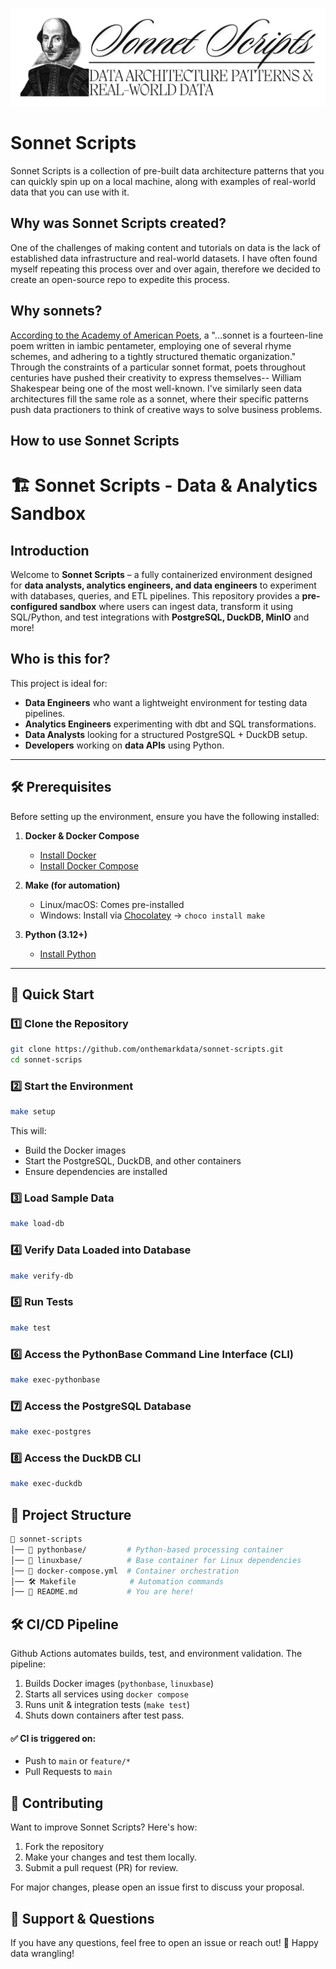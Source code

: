![](./assets/images/sonnet_scripts_banner.png)
# Sonnet Scripts
Sonnet Scripts is a collection of pre-built data architecture patterns that you can quickly spin up on a local machine, along with examples of real-world data that you can use with it.

## Why was Sonnet Scripts created?
One of the challenges of making content and tutorials on data is the lack of established data infrastructure and real-world datasets. I have often found myself repeating this process over and over again, therefore we decided to create an open-source repo to expedite this process.

## Why sonnets?
[According to the Academy of American Poets](https://poets.org/glossary/sonnet), a "...sonnet is a fourteen-line poem written in iambic pentameter, employing one of several rhyme schemes, and adhering to a tightly structured thematic organization." Through the constraints of a particular sonnet format, poets throughout centuries have pushed their creativity to express themselves-- William Shakespear being one of the most well-known. I've similarly seen data architectures fill the same role as a sonnet, where their specific patterns push data practioners to think of creative ways to solve business problems.



## How to use Sonnet Scripts


# 🏗 Sonnet Scripts - Data & Analytics Sandbox

## **Introduction**
Welcome to **Sonnet Scripts** – a fully containerized environment designed for **data analysts, analytics engineers, and data engineers** to experiment with databases, queries, and ETL pipelines. This repository provides a **pre-configured sandbox** where users can ingest data, transform it using SQL/Python, and test integrations with **PostgreSQL, DuckDB, MinIO** and more!

## **Who is this for?**
This project is ideal for:
- **Data Engineers** who want a lightweight environment for testing data pipelines.
- **Analytics Engineers** experimenting with dbt and SQL transformations.
- **Data Analysts** looking for a structured PostgreSQL + DuckDB setup.
- **Developers** working on **data APIs** using Python.

---

## **🛠 Prerequisites**
Before setting up the environment, ensure you have the following installed:

1. **Docker & Docker Compose**
   - [Install Docker](https://docs.docker.com/get-docker/)
   - [Install Docker Compose](https://docs.docker.com/compose/install/)

2. **Make (for automation)**
   - Linux/macOS: Comes pre-installed
   - Windows: Install via [Chocolatey](https://chocolatey.org/install) → `choco install make`

3. **Python (3.12+)**
   - [Install Python](https://www.python.org/downloads/)

---

## **🚀 Quick Start**
### **1️⃣ Clone the Repository**
```sh
git clone https://github.com/onthemarkdata/sonnet-scripts.git
cd sonnet-scrips
```

### **2️⃣ Start the Environment**
```sh
make setup
```
This will:
- Build the Docker images
- Start the PostgreSQL, DuckDB, and other containers
- Ensure dependencies are installed

### **3️⃣ Load Sample Data**
```sh
make load-db
```

### **4️⃣ Verify Data Loaded into Database**
```sh
make verify-db
```

### **5️⃣ Run Tests**
```sh
make test
```

### **6️⃣ Access the PythonBase Command Line Interface (CLI)**
```sh
make exec-pythonbase
```

### **7️⃣ Access the PostgreSQL Database**
```sh
make exec-postgres
```

### **8️⃣ Access the DuckDB CLI**
```sh
make exec-duckdb
```

## **📜 Project Structure**
```bash
📂 sonnet-scripts
│── 📂 pythonbase/         # Python-based processing container
│── 📂 linuxbase/          # Base container for Linux dependencies
│── 🐳 docker-compose.yml  # Container orchestration
│── 🛠 Makefile            # Automation commands
│── 📜 README.md           # You are here!
```

## **🛠 CI/CD Pipeline**
Github Actions automates builds, test, and environment validation. The pipeline:
1. Builds Docker images (`pythonbase`, `linuxbase`)
2. Starts all services using `docker compose`
3. Runs unit & integration tests (`make test`)
4. Shuts down containers after test pass.

#### **✅ CI is triggered on:**
- Push to `main` or `feature/*`
- Pull Requests to `main`

## **🤝 Contributing**
Want to improve Sonnet Scripts? Here's how:
1. Fork the repository
2. Make your changes and test them locally.
3. Submit a pull request (PR) for review.

For major changes, please open an issue first to discuss your proposal.

## **📧 Support & Questions**

If you have any questions, feel free to open an issue or reach out!
🚀 Happy data wrangling!